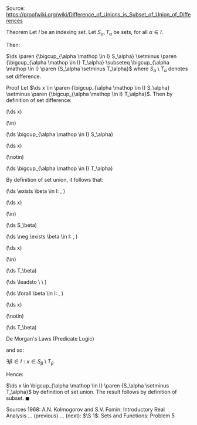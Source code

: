 # 

Source: https://proofwiki.org/wiki/Difference_of_Unions_is_Subset_of_Union_of_Differences

Theorem
Let $I$ be an indexing set.
Let $S_\alpha, T_\alpha$ be sets, for all $\alpha \in I$.

Then:

$\ds \paren {\bigcup_{\alpha \mathop \in I} S_\alpha} \setminus \paren {\bigcup_{\alpha \mathop \in I} T_\alpha} \subseteq \bigcup_{\alpha \mathop \in I} \paren {S_\alpha \setminus T_\alpha}$
where $S_\alpha \setminus T_\alpha$ denotes set difference.


Proof
Let $\ds x \in \paren {\bigcup_{\alpha \mathop \in I} S_\alpha} \setminus \paren {\bigcup_{\alpha \mathop \in I} T_\alpha}$.
Then by definition of set difference:














\(\ds x\)

\(\in\)







\(\ds \bigcup_{\alpha \mathop \in I} S_\alpha\)




















\(\ds x\)

\(\notin\)







\(\ds \bigcup_{\alpha \mathop \in I} T_\alpha\)










By definition of set union, it follows that:










\(\ds \exists \beta \in I: \, \)



\(\ds x\)

\(\in\)







\(\ds S_\beta\)
















\(\ds \neg \exists \beta \in I: \, \)



\(\ds x\)

\(\in\)







\(\ds T_\beta\)














\(\ds \leadsto \ \ \)

\(\ds \forall \beta \in I: \, \)



\(\ds x\)

\(\notin\)







\(\ds T_\beta\)





De Morgan's Laws (Predicate Logic)



and so:

$\exists \beta \in I: x \in S_\beta \setminus T_\beta$

Hence:

$\ds x \in \bigcup_{\alpha \mathop \in I} \paren {S_\alpha \setminus T_\alpha}$
by definition of set union.
The result follows by definition of subset.
$\blacksquare$


Sources
1968: A.N. Kolmogorov and S.V. Fomin: Introductory Real Analysis ... (previous) ... (next): $\S 1$: Sets and Functions: Problem $5$




